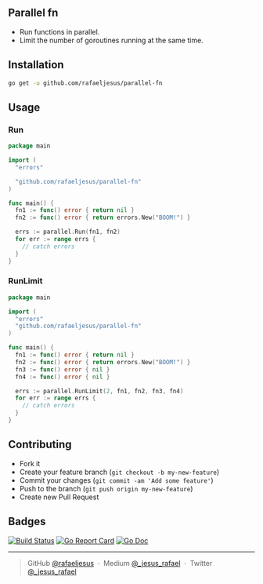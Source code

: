 ## Parallel fn

* Run functions in parallel.
* Limit the number of goroutines running at the same time.

## Installation
```bash
go get -u github.com/rafaeljesus/parallel-fn
```

## Usage
### Run
```go
package main

import (
  "errors"

  "github.com/rafaeljesus/parallel-fn"
)

func main() {
  fn1 := func() error { return nil }
  fn2 := func() error { return errors.New("BOOM!") }

  errs := parallel.Run(fn1, fn2)
  for err := range errs {
    // catch errors
  }
}
```

### RunLimit
```go
package main

import (
  "errors"
  "github.com/rafaeljesus/parallel-fn"
)

func main() {
  fn1 := func() error { return nil }
  fn2 := func() error { return errors.New("BOOM!") }
  fn3 := func() error { nil }
  fn4 := func() error { nil }

  errs := parallel.RunLimit(2, fn1, fn2, fn3, fn4)
  for err := range errs {
    // catch errors
  }
}
```

## Contributing
- Fork it
- Create your feature branch (`git checkout -b my-new-feature`)
- Commit your changes (`git commit -am 'Add some feature'`)
- Push to the branch (`git push origin my-new-feature`)
- Create new Pull Request

## Badges

[![Build Status](https://circleci.com/gh/rafaeljesus/parallel-fn.svg?style=svg)](https://circleci.com/gh/rafaeljesus/parallel-fn)
[![Go Report Card](https://goreportcard.com/badge/github.com/rafaeljesus/parallel-fn)](https://goreportcard.com/report/github.com/rafaeljesus/parallel-fn)
[![Go Doc](https://godoc.org/github.com/rafaeljesus/parallel-fn?status.svg)](https://godoc.org/github.com/rafaeljesus/parallel-fn)

---

> GitHub [@rafaeljesus](https://github.com/rafaeljesus) &nbsp;&middot;&nbsp;
> Medium [@_jesus_rafael](https://medium.com/@_jesus_rafael) &nbsp;&middot;&nbsp;
> Twitter [@_jesus_rafael](https://twitter.com/_jesus_rafael)
